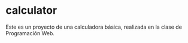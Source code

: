 # calculator
Este es un proyecto de una calculadora básica, realizada en la clase de Programación Web.
